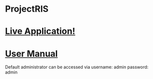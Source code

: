 # ProjectRIS

<h1> <a href="https://radiology-information-system.herokuapp.com/login"> Live Application! </a></h1>
<h1> <a href="https://github.com/zcmace/RIS-Project/blob/master/Finished%20Deliverables/2-UserManual/User%20Manual.pdf"> User Manual </a></h1>
<p>Default administrator can be accessed via username: admin password: admin</p>
